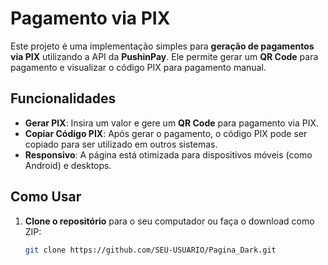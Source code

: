 # Pagamento via PIX

Este projeto é uma implementação simples para **geração de pagamentos via PIX** utilizando a API da **PushinPay**. Ele permite gerar um **QR Code** para pagamento e visualizar o código PIX para pagamento manual.

## Funcionalidades

- **Gerar PIX**: Insira um valor e gere um **QR Code** para pagamento via PIX.
- **Copiar Código PIX**: Após gerar o pagamento, o código PIX pode ser copiado para ser utilizado em outros sistemas.
- **Responsivo**: A página está otimizada para dispositivos móveis (como Android) e desktops.

## Como Usar

1. **Clone o repositório** para o seu computador ou faça o download como ZIP:
   ```bash
   git clone https://github.com/SEU-USUARIO/Pagina_Dark.git
